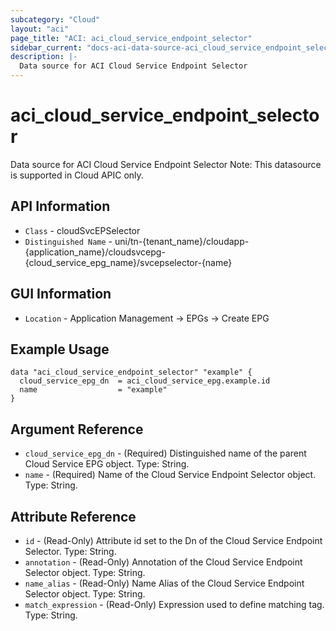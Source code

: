 ```yaml
---
subcategory: "Cloud"
layout: "aci"
page_title: "ACI: aci_cloud_service_endpoint_selector"
sidebar_current: "docs-aci-data-source-aci_cloud_service_endpoint_selector"
description: |-
  Data source for ACI Cloud Service Endpoint Selector
---
```


# aci_cloud_service_endpoint_selector #

Data source for ACI Cloud Service Endpoint Selector
Note: This datasource is supported in Cloud APIC only.

## API Information ##

* `Class` - cloudSvcEPSelector
* `Distinguished Name` - uni/tn-{tenant_name}/cloudapp-{application_name}/cloudsvcepg-{cloud_service_epg_name}/svcepselector-{name}

## GUI Information ##

* `Location` - Application Management -> EPGs -> Create EPG


## Example Usage ##

```hcl
data "aci_cloud_service_endpoint_selector" "example" {
  cloud_service_epg_dn  = aci_cloud_service_epg.example.id
  name                  = "example"
}
```

## Argument Reference ##

* `cloud_service_epg_dn` - (Required) Distinguished name of the parent Cloud Service EPG object. Type: String.
* `name` - (Required) Name of the Cloud Service Endpoint Selector object. Type: String.

## Attribute Reference ##
* `id` - (Read-Only) Attribute id set to the Dn of the Cloud Service Endpoint Selector. Type: String.
* `annotation` - (Read-Only) Annotation of the Cloud Service Endpoint Selector object. Type: String.
* `name_alias` - (Read-Only) Name Alias of the Cloud Service Endpoint Selector object. Type: String.
* `match_expression` - (Read-Only) Expression used to define matching tag. Type: String.
